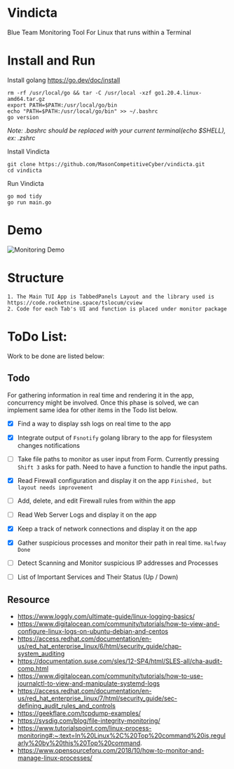 # Vindicta
Blue Team Monitoring Tool For Linux that runs within a Terminal

# Install and Run
Install golang
https://go.dev/doc/install
```
rm -rf /usr/local/go && tar -C /usr/local -xzf go1.20.4.linux-amd64.tar.gz
export PATH=$PATH:/usr/local/go/bin
echo "PATH=$PATH:/usr/local/go/bin" >> ~/.bashrc 
go version
```
*Note: .bashrc should be replaced with your current terminal(echo $SHELL), ex: .zshrc*

Install Vindicta 
```
git clone https://github.com/MasonCompetitiveCyber/vindicta.git
cd vindicta
```
Run Vindicta
```
go mod tidy
go run main.go
```

# Demo
<img src="./Monitor.gif" alt="Monitoring Demo">


# Structure
```
1. The Main TUI App is TabbedPanels Layout and the library used is https://code.rocketnine.space/tslocum/cview
2. Code for each Tab's UI and function is placed under monitor package
```

# ToDo List:

Work to be done are listed below:

## Todo

For gathering information in real time and rendering it in the app, concurrency might be involved.
Once this phase is solved, we can implement same idea for other items in the Todo list below.
- [x] Find a way to display ssh logs on real time to the app
- [x] Integrate output of `Fsnotify` golang library to the app for filesystem changes notifications
- [ ] Take file paths to monitor as user input from Form. Currently pressing `Shift 3` asks for path. Need to have a function to handle the input paths.
- [x] Read Firewall configuration and display it on the app `Finished, but layout needs improvement`
- [ ] Add, delete, and edit Firewall rules from within the app
- [ ] Read Web Server Logs and display it on the app
- [x] Keep a track of network connections and display it on the app
- [x] Gather suspicious processes and monitor their path in real time. `Halfway Done`
- [ ] Detect Scanning and Monitor suspicious IP addresses and Processes
- [ ] List of Important Services and Their Status (Up / Down)


## Resource
- https://www.loggly.com/ultimate-guide/linux-logging-basics/
- https://www.digitalocean.com/community/tutorials/how-to-view-and-configure-linux-logs-on-ubuntu-debian-and-centos
- https://access.redhat.com/documentation/en-us/red_hat_enterprise_linux/6/html/security_guide/chap-system_auditing
- https://documentation.suse.com/sles/12-SP4/html/SLES-all/cha-audit-comp.html
- https://www.digitalocean.com/community/tutorials/how-to-use-journalctl-to-view-and-manipulate-systemd-logs
- https://access.redhat.com/documentation/en-us/red_hat_enterprise_linux/7/html/security_guide/sec-defining_audit_rules_and_controls
- https://geekflare.com/tcpdump-examples/
- https://sysdig.com/blog/file-integrity-monitoring/
- https://www.tutorialspoint.com/linux-process-monitoring#:~:text=In%20Linux%2C%20Top%20command%20is,regularly%20by%20this%20Top%20command.
- https://www.opensourceforu.com/2018/10/how-to-monitor-and-manage-linux-processes/

